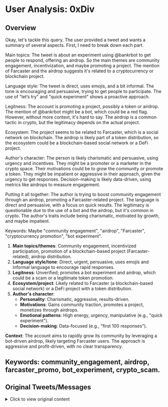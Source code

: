 # User Analysis: 0xDiv

## Overview

<think>
Okay, let's tackle this query. The user provided a tweet and wants a summary of several aspects. First, I need to break down each part.

Main topics: The tweet is about an experiment using @bankrbot to get people to respond, offering an airdrop. So the main themes are community engagement, incentivization, and maybe promoting a project. The mention of Farcaster and the airdrop suggests it's related to a cryptocurrency or blockchain project.

Language style: The tweet is direct, uses emojis, and a bit informal. The tone is encouraging and persuasive, trying to get people to participate. The use of "let’s try" and "quick experiment" shows a proactive approach.

Legitness: The account is promoting a project, possibly a token or airdrop. The mention of @bankrbot might be a bot, which could be a red flag. However, without more context, it's hard to say. The airdrop is a common tactic in crypto, but the legitimacy depends on the actual project.

Ecosystem: The project seems to be related to Farcaster, which is a social network on blockchain. The airdrop is likely part of a token distribution, so the ecosystem could be a blockchain-based social network or a DeFi project.

Author's character: The person is likely charismatic and persuasive, using urgency and incentives. They might be a promoter or a marketer in the crypto space. Their motivations could be to grow the community or promote a token. They might be impatient or aggressive in their approach, given the urgency to get responses. Decision-making is likely data-driven, using metrics like airdrops to measure engagement.

Putting it all together: The author is trying to boost community engagement through an airdrop, promoting a Farcaster-related project. The language is direct and persuasive, with a focus on quick results. The legitimacy is questionable due to the use of a bot and the airdrop, but it's common in crypto. The author's traits include being charismatic, motivated by growth, and maybe impatient.

Keywords: Maybe "community engagement", "airdrop", "Farcaster", "cryptocurrency promotion", "bot experiment".
</think>

1. **Main topics/themes**: Community engagement, incentivized participation, promotion of a blockchain-based project (Farcaster-related), airdrop distribution.  
2. **Language style/tone**: Direct, urgent, persuasive, uses emojis and informal language to encourage rapid responses.  
3. **Legitness**: Unverified; promotes a bot experiment and airdrop, which could be a scam or a legitimate token promotion.  
4. **Ecosystem/project**: Likely related to Farcaster (a blockchain-based social network) or a DeFi project with a token distribution.  
5. **Author's character**:  
   - **Personality**: Charismatic, aggressive, results-driven.  
   - **Motivations**: Gains community traction, promotes a project, monetizes through airdrops.  
   - **Emotional patterns**: High energy, urgency, manipulative (e.g., "quick experiment").  
   - **Decision-making**: Data-focused (e.g., "first 100 responses").  

**Context**: The account aims to rapidly grow its community by leveraging a bot-driven airdrop, likely targeting Farcaster users. The approach is aggressive and profit-driven, with no clear transparency.  

**Keywords**: community_engagement, airdrop, farcaster_promo, bot_experiment, crypto_scam.
---
## Original Tweets/Messages

<details>
<summary>Click to view original content</summary>

| Type | Content |
|------|---------|
| messages | let’s try to turn some people into believers with a quick @bankrbot experiment 

not on farcaster? reply with what’s holding you back

active on farcaster? reply with your favorite thing about the network

@bankrbot airdrop 14,000 $noice each to the first 100 people responding |

</details>
